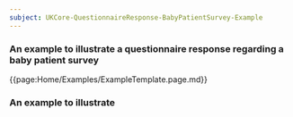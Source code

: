```yaml
---
subject: UKCore-QuestionnaireResponse-BabyPatientSurvey-Example
---
```

### An example to illustrate a questionnaire response regarding a baby patient survey

{{page:Home/Examples/ExampleTemplate.page.md}}
### An example to illustrate 